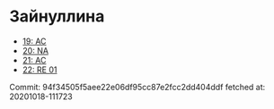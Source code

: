 # Зайнуллина
- [19: AC](19.md)
- [20: NA](20.md)
- [21: AC](21.md)
- [22: RE 01](22.md)

Commit: 94f34505f5aee22e06df95cc87e2fcc2dd404ddf
 fetched at: 20201018-111723

